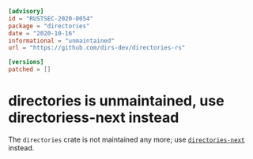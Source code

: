 ```toml
[advisory]
id = "RUSTSEC-2020-0054"
package = "directories"
date = "2020-10-16"
informational = "unmaintained"
url = "https://github.com/dirs-dev/directories-rs"

[versions]
patched = []
```

# directories is unmaintained, use directoriess-next instead

The `directories` crate is not maintained any more;
use [`directories-next`](https://crates.io/crates/directories-next) instead.
